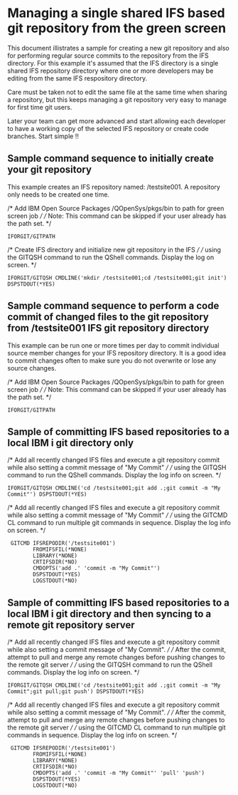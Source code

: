 # Managing a single shared IFS based git repository from the green screen
This document illistrates a sample for creating a new git repository and also for performing regular source commits to the repository from the IFS directory. For this example it's assumed that the IFS directory is a single shared IFS repository directory where one or more developers may be editing from the same IFS respository directory.

Care must be taken not to edit the same file at the same time when sharing a repository, but this keeps managing a git repository very easy to manage for first time git users. 

Later your team can get more advanced and start allowing each developer to have a working copy of the selected IFS repository or create code branches. Start simple !!

## Sample command sequence to initially create your git repository

This example creates an IFS repository named: /testsite001. A repository only needs to be created one time.

/* Add IBM Open Source Packages /QOpenSys/pkgs/bin to path for green screen job */
/* Note: This command can be skipped if your user already has the path set.     */
```
IFORGIT/GITPATH
```

/* Create IFS directory and initialize new git repository in the IFS */
/* using the GITQSH command to run the QShell commands. Display the log on screen. */
```
IFORGIT/GITQSH CMDLINE('mkdir /testsite001;cd /testsite001;git init') DSPSTDOUT(*YES)
```               

## Sample command sequence to perform a code commit of changed files to the git repository from /testsite001 IFS git repository directory

This example can be run one or more times per day to commit individual source member changes for your IFS repository directory.  It is a good idea to commit changes often to make sure you do not overwrite or lose any source changes. 

/* Add IBM Open Source Packages /QOpenSys/pkgs/bin to path for green screen job */
/* Note: This command can be skipped if your user already has the path set. */
```
IFORGIT/GITPATH          
```

## Sample of committing IFS based repositories to a local IBM i git directory only 

/* Add all recently changed IFS files and execute a git repository commit while also setting a commit message of "My Commit"  */
/* using the GITQSH command to run the QShell commands. Display the log info on screen. */ 
```
IFORGIT/GITQSH CMDLINE('cd /testsite001;git add .;git commit -m "My Commit"') DSPSTDOUT(*YES)
``` 

/* Add all recently changed IFS files and execute a git repository commit while also setting a commit message of "My Commit"  */
/* using the GITCMD CL command to run multiple git commands in sequence. Display the log info on screen. */
```
 GITCMD IFSREPODIR('/testsite001')
        FROMIFSFIL(*NONE)                          
        LIBRARY(*NONE)                             
        CRTIFSDIR(*NO)                             
        CMDOPTS('add .' 'commit -m "My Commit"')        
        DSPSTDOUT(*YES)                            
        LOGSTDOUT(*NO)                             
```

## Sample of committing IFS based repositories to a local IBM i git directory and then syncing to a remote git repository server 

/* Add all recently changed IFS files and execute a git repository commit while also setting a commit message of "My Commit".  */
/* After the commit, attempt to pull and merge any remote changes before pushing changes to the remote git server */
/* using the GITQSH command to run the QShell commands. Display the log info on screen. */ 
```
IFORGIT/GITQSH CMDLINE('cd /testsite001;git add .;git commit -m "My Commit";git pull;git push') DSPSTDOUT(*YES)
``` 

/* Add all recently changed IFS files and execute a git repository commit while also setting a commit message of "My Commit".  */
/* After the commit, attempt to pull and merge any remote changes before pushing changes to the remote git server */
/* using the GITCMD CL command to run multiple git commands in sequence. Display the log info on screen. */
```
 GITCMD IFSREPODIR('/testsite001')
        FROMIFSFIL(*NONE)                          
        LIBRARY(*NONE)                             
        CRTIFSDIR(*NO)                             
        CMDOPTS('add .' 'commit -m "My Commit"' 'pull' 'push')        
        DSPSTDOUT(*YES)                            
        LOGSTDOUT(*NO)                             
```        


